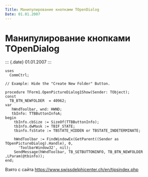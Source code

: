 ```yaml
---
Title: Манипулирование кнопками TOpenDialog
Date: 01.01.2007
---
```



Манипулирование кнопками TOpenDialog
====================================

::: {.date}
01.01.2007
:::

    uses
      CommCtrl;
     
    // Example: Hide the "Create New Folder" Button.
     
    procedure TForm1.OpenPictureDialog1Show(Sender: TObject);
    const
      TB_BTN_NEWFOLDER  = 40962;
    var
       hWndToolbar, wnd: HWND;
       tbInfo: TTBButtonInfoA;
    begin
        tbInfo.cbSize := SizeOf(TTBButtonInfo);
        tbInfo.dwMask := TBIF_STATE;
        tbinfo.fsState := TBSTATE_HIDDEN or TBSTATE_INDETERMINATE;
     
        hWndToolbar := FindWindowEx(GetParent((Sender as TOpenPictureDialog).Handle), 0,
          'ToolbarWindow32', nil);
        SendMessage(hWndToolbar, TB_SETBUTTONINFO, TB_BTN_NEWFOLDER  ,LParam(@tbinfo));
    end;

Взято с сайта <https://www.swissdelphicenter.ch/en/tipsindex.php>
